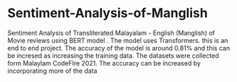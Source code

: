 # Sentiment-Analysis-of-Manglish
Sentiment Analysis of Transliterated Malayalam - English (Manglish) of Movie reviews using BERT model . The model uses Transformers.
this is an end to end project. The accuracy of the model is around 0.81% and this can be incresed as increasing the training data. The datasets were collected form Malaylam CodeFIre 2021. The accuracy can be increased by incorporating more of the data
